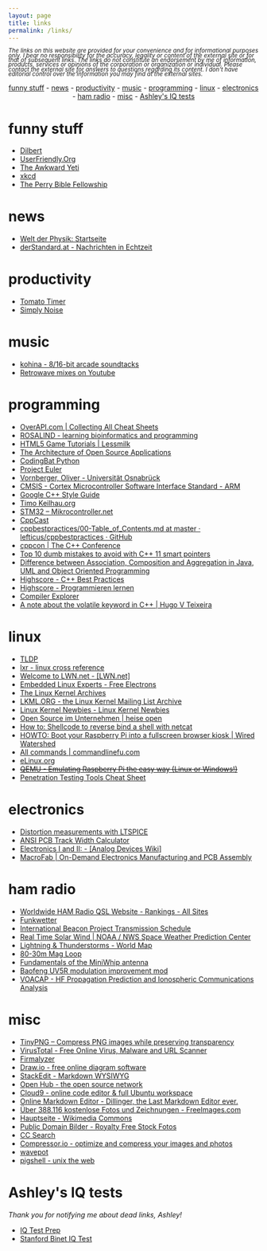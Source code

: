 ```yaml
---
layout: page
title: links
permalink: /links/
---
```


<p style="line-height: 0.8;"><small><i>The links on this website are provided for your convenience and for informational purposes only. I bear no responsibility for the accuracy, legality or content of the external site or for that of subsequent links. The links do not constitute an endorsement by me of information, products, services or opinions of the corporation or organization or individual. Please contact the external site for answers to questions regarding its content. I don't have editorial control over the information you may find at the external sites.</i></small></p>

<div align="center">
	<a href="#funnystuff">funny stuff</a> -
	<a href="#news">news</a> -
	<a href="#productivity">productivity</a> -
	<a href="#music">music</a> -
	<a href="#programming">programming</a> -
	<a href="#linux">linux</a> -
	<a href="#electronics">electronics</a> -
	<a href="#hamradio">ham radio</a> -
	<a href="#misc">misc</a> -
	<a href="#ashley">Ashley's IQ tests</a>
</div>

# funny stuff <a name="funnystuff"></a>
- [Dilbert](http://www.dilbert.com/)
- [UserFriendly.Org](http://www.userfriendly.org/)
- [The Awkward Yeti](http://theawkwardyeti.com/)
- [xkcd](https://xkcd.com/)
- [The Perry Bible Fellowship](http://pbfcomics.com/)

# news <a name="news"></a>
- [Welt der Physik: Startseite](http://www.weltderphysik.de/)
- [derStandard.at - Nachrichten in Echtzeit](http://derstandard.at/)

# productivity <a name="productivity"></a>
- [Tomato Timer](https://tomato-timer.com/)
- [Simply Noise](https://simplynoise.com/)

# music <a name="music"></a>
- [kohina - 8/16-bit arcade soundtacks](http://kohina.com/)
- [Retrowave mixes on Youtube](https://www.youtube.com/results?search_query=retrowave)

# programming <a name="programming"></a>
- [OverAPI.com \| Collecting All Cheat Sheets](http://overapi.com/)
- [ROSALIND - learning bioinformatics and programming](http://rosalind.info/problems/locations/)
- [HTML5 Game Tutorials \| Lessmilk](http://www.lessmilk.com/tutorials.php)
- [The Architecture of Open Source Applications](http://aosabook.org/en/index.html)
- [CodingBat Python](http://codingbat.com/python)
- [Project Euler](https://projecteuler.net/)
- [Vornberger, Oliver - Universität Osnabrück](http://www.informatik.uni-osnabrueck.de/arbeitsgruppen/medieninformatik/vornberger_oliver.html)
- [CMSIS - Cortex Microcontroller Software Interface Standard - ARM](http://www.arm.com/products/processors/cortex-m/cortex-microcontroller-software-interface-standard.php)
- [Google C++ Style Guide](https://google.github.io/styleguide/cppguide.html)
- [Timo Keilhau.org](http://www.keilhau.org/cpp-development.html)
- [STM32 – Mikrocontroller.net](https://www.mikrocontroller.net/articles/STM32)
- [CppCast](http://cppcast.com/)
- [cppbestpractices/00-Table_of_Contents.md at master · lefticus/cppbestpractices · GitHub](https://github.com/lefticus/cppbestpractices/blob/master/00-Table_of_Contents.md)
- [cppcon \| The C++ Conference](http://cppcon.org/)
- [Top 10 dumb mistakes to avoid with C++ 11 smart pointers](http://www.acodersjourney.com/2016/05/top-10-dumb-mistakes-avoid-c-11-smart-pointers/)
- [Difference between Association, Composition and Aggregation in Java, UML and Object Oriented Programming](http://javarevisited.blogspot.de/2014/02/ifference-between-association-vs-composition-vs-aggregation.html)
- [Highscore - C++ Best Practices](http://www.highscore.de/cpp/bestpractices/index.html)
- [Highscore - Programmieren lernen](http://www.highscore.de/)
- [Compiler Explorer](http://gcc.godbolt.org/)
- [A note about the volatile keyword in C++ \| Hugo V Teixeira](https://componenthouse.com/2016/10/21/a-note-about-the-volatile-keyword-in-cpp/)

# linux <a name="linux"></a>
- [TLDP](http://tldp.org/)
- [lxr - linux cross reference](http://lxr.free-electrons.com/)
- [Welcome to LWN.net - [LWN.net]](https://lwn.net/)
- [Embedded Linux Experts - Free Electrons](http://free-electrons.com/)
- [The Linux Kernel Archives](https://www.kernel.org/)
- [LKML.ORG - the Linux Kernel Mailing List Archive](https://lkml.org/)
- [Linux Kernel Newbies - Linux Kernel Newbies](http://kernelnewbies.org/)
- [Open Source im Unternehmen \| heise open](http://www.heise.de/open/)
- [How to: Shellcode to reverse bind a shell with netcat](https://morgawr.github.io/hacking/2014/03/29/shellcode-to-reverse-bind-with-netcat)
- [HOWTO: Boot your Raspberry Pi into a fullscreen browser kiosk \| Wired Watershed](http://blogs.wcode.org/2013/09/howto-boot-your-raspberry-pi-into-a-fullscreen-browser-kiosk/)
- [All commands \| commandlinefu.com](http://www.commandlinefu.com/commands/browse)
- [eLinux.org](http://elinux.org/Main_Page)
- ~~[QEMU - Emulating Raspberry Pi the easy way (Linux or Windows!)](http://xecdesign.com/qemu-emulating-raspberry-pi-the-easy-way/)~~
- [Penetration Testing Tools Cheat Sheet](https://highon.coffee/blog/penetration-testing-tools-cheat-sheet/)

# electronics <a name="electronics"></a>
- [Distortion measurements with LTSPICE](http://www.audio-perfection.com/spice-ltspice/distortion-measurements-with-ltspice.html)
- [ANSI PCB Track Width Calculator](http://www.desmith.net/NMdS/Electronics/TraceWidth.html)
- [Electronics I and II: - [Analog Devices Wiki]](https://wiki.analog.com/university/courses/electronics/text/electronics-toc)
- [MacroFab \| On-Demand Electronics Manufacturing and PCB Assembly](https://macrofab.com/)

# ham radio <a name="hamradio"></a>
- [Worldwide HAM Radio QSL Website - Rankings - All Sites](http://www.hamqsl.com/)
- [Funkwetter](http://www.qslnet.de/member/dl1zav/Funkwetter.htm)
- [International Beacon Project Transmission Schedule](http://www.ncdxf.org/beacon/)
- [Real Time Solar Wind \| NOAA / NWS Space Weather Prediction Center](http://www.swpc.noaa.gov/products/real-time-solar-wind)
- [Lightning & Thunderstorms - World Map](http://en.blitzortung.org/live_lightning_maps.php)
- [80-30m Mag Loop](https://www.nonstopsystems.com/radio/frank_radio_antenna_magloop.htm)
- [Fundamentals of the MiniWhip antenna](http://www.pa3fwm.nl/technotes/tn07.html)
- [Baofeng UV5R modulation improvement mod](https://hamgear.wordpress.com/2013/05/02/baofeng-uv-5r-modulation-modification/)
- [VOACAP - HF Propagation Prediction and Ionospheric Communications Analysis](http://www.voacap.com/area/index.html)

# misc <a name="misc"></a>
- [TinyPNG – Compress PNG images while preserving transparency](https://tinypng.com/)
- [VirusTotal - Free Online Virus, Malware and URL Scanner](https://www.virustotal.com/)
- [Firmalyzer](https://firmalyzer.com/)
- [Draw.io - free online diagram software](https://draw.io)
- [StackEdit - Markdown WYSIWYG](https://stackedit.io/editor)
- [Open Hub - the open source network](https://www.openhub.net/)
- [Cloud9 - online code editor & full Ubuntu workspace](http://c9.io)
- [Online Markdown Editor - Dillinger, the Last Markdown Editor ever.](http://dillinger.io/)
- [Über 388.116 kostenlose Fotos und Zeichnungen - FreeImages.com](http://de.freeimages.com/)
- [Hauptseite - Wikimedia Commons](https://commons.wikimedia.org/wiki/Hauptseite)
- [Public Domain Bilder - Royalty Free Stock Fotos](http://www.publicdomainpictures.net/)
- [CC Search](http://search.creativecommons.org/)
- [Compressor.io - optimize and compress your images and photos](https://compressor.io/)
- [wavepot](http://wavepot.com/)
- [pigshell - unix the web](http://pigshell.com/v/0.6.2/)

# Ashley's IQ tests <a name="ashley"></a>
*Thank you for notifying me about dead links, Ashley!*
- [IQ Test Prep](https://iqtestprep.com)
- [Stanford Binet IQ Test](https://stanfordbinetiqtest.com)



